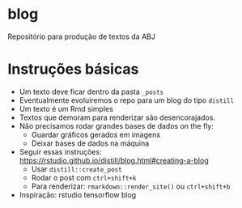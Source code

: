 # blog

Repositório para produção de textos da ABJ

# Instruções básicas

- Um texto deve ficar dentro da pasta `_posts`
- Eventualmente evoluiremos o repo para um blog do tipo `distill`
- Um texto é um Rmd simples
- Textos que demoram para renderizar são desencorajados.
- Não precisamos rodar grandes bases de dados on the fly:
    - Guardar gráficos gerados em imagens
    - Deixar bases de dados na máquina
- Seguir essas instruções: https://rstudio.github.io/distill/blog.html#creating-a-blog
    - Usar `distill::create_post`
    - Rodar o post com `ctrl+shift+k`
    - Para renderizar: `rmarkdown::render_site()` ou `ctrl+shift+b`
- Inspiração: rstudio tensorflow blog